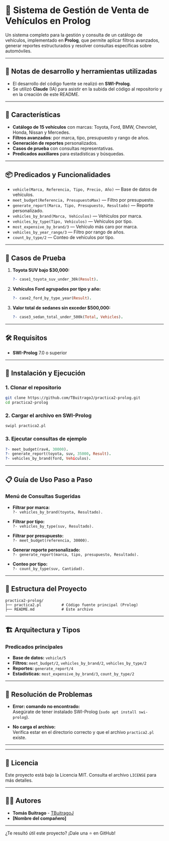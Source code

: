 # 🚗 Sistema de Gestión de Venta de Vehículos en Prolog

Un sistema completo para la gestión y consulta de un catálogo de vehículos, implementado en **Prolog**, que permite aplicar filtros avanzados, generar reportes estructurados y resolver consultas específicas sobre automóviles.

---

## 🤖 Notas de desarrollo y herramientas utilizadas

- El desarrollo del código fuente se realizó en **SWI-Prolog**.
-  Se utilizó **Claude** (IA) para asistir en la subida del código al repositorio y en la creación de este README.
---

## 🚀 Características

- **Catálogo de 15 vehículos** con marcas: Toyota, Ford, BMW, Chevrolet, Honda, Nissan y Mercedes.
- **Filtros avanzados**: por marca, tipo, presupuesto y rango de años.
- **Generación de reportes** personalizados.
- **Casos de prueba** con consultas representativas.
- **Predicados auxiliares** para estadísticas y búsquedas.

---

## 📦 Predicados y Funcionalidades

- `vehicle(Marca, Referencia, Tipo, Precio, Año)` — Base de datos de vehículos.
- `meet_budget(Referencia, PresupuestoMax)` — Filtro por presupuesto.
- `generate_report(Marca, Tipo, Presupuesto, Resultado)` — Reporte personalizado.
- `vehicles_by_brand(Marca, Vehículos)` — Vehículos por marca.
- `vehicles_by_type(Tipo, Vehículos)` — Vehículos por tipo.
- `most_expensive_by_brand/3` — Vehículo más caro por marca.
- `vehicles_by_year_range/3` — Filtro por rango de años.
- `count_by_type/2` — Conteo de vehículos por tipo.

---

## 🧪 Casos de Prueba

1. **Toyota SUV bajo $30,000:**  
   ```prolog
   ?- case1_toyota_suv_under_30k(Result).
   ```
2. **Vehículos Ford agrupados por tipo y año:**  
   ```prolog
   ?- case2_ford_by_type_year(Result).
   ```
3. **Valor total de sedanes sin exceder $500,000:**  
   ```prolog
   ?- case3_sedan_total_under_500k(Total, Vehicles).
   ```

---

## 🛠️ Requisitos

- **SWI-Prolog** 7.0 o superior

---

## 🚦 Instalación y Ejecución

### 1. Clonar el repositorio

```bash
git clone https://github.com/TBuitragoJ/practica2-prolog.git
cd practica2-prolog
```

### 2. Cargar el archivo en SWI-Prolog

```bash
swipl practica2.pl
```

### 3. Ejecutar consultas de ejemplo

```prolog
?- meet_budget(rav4, 30000).
?- generate_report(toyota, suv, 35000, Result).
?- vehicles_by_brand(ford, Vehículos).
```

---

## 📋 Guía de Uso Paso a Paso

### Menú de Consultas Sugeridas

- **Filtrar por marca:**  
  `?- vehicles_by_brand(toyota, Resultado).`

- **Filtrar por tipo:**  
  `?- vehicles_by_type(suv, Resultado).`

- **Filtrar por presupuesto:**  
  `?- meet_budget(referencia, 30000).`

- **Generar reporte personalizado:**  
  `?- generate_report(marca, tipo, presupuesto, Resultado).`

- **Conteo por tipo:**  
  `?- count_by_type(suv, Cantidad).`

---

## 📁 Estructura del Proyecto

```
practica2-prolog/
├── practica2.pl         # Código fuente principal (Prolog)
├── README.md            # Este archivo
```

---

## 🏗️ Arquitectura y Tipos

### Predicados principales

- **Base de datos:** `vehicle/5`
- **Filtros:** `meet_budget/2`, `vehicles_by_brand/2`, `vehicles_by_type/2`
- **Reportes:** `generate_report/4`
- **Estadísticas:** `most_expensive_by_brand/3`, `count_by_type/2`

---

## 🐞 Resolución de Problemas

- **Error: comando no encontrado:**  
  Asegúrate de tener instalado SWI-Prolog (`sudo apt install swi-prolog`).

- **No carga el archivo:**  
  Verifica estar en el directorio correcto y que el archivo `practica2.pl` existe.

---



---

## 📄 Licencia

Este proyecto está bajo la Licencia MIT. Consulta el archivo `LICENSE` para más detalles.

---

## 👨‍💻 Autores

- **Tomás Buitrago** - [TBuitragoJ](https://github.com/TBuitragoJ)
- **[Nombre del compañero]**

---

¿Te resultó útil este proyecto? ¡Dale una ⭐ en GitHub!
